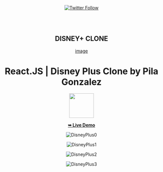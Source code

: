 <div align="center">
  
  [![Twitter Follow](https://img.shields.io/twitter/follow/PilaGonzalezOk?style=social)](https://twitter.com/intent/follow?screen_name=PilaGonzalezOk)

  <br />
  <br />

  <h2 align="center">DISNEY+ CLONE</h2>
  
[image](https://user-images.githubusercontent.com/79191808/224155306-51d6d11d-678e-43f5-9a10-aae8e1b6fcdc.png)


  # React.JS | Disney Plus Clone by Pila Gonzalez
  
  <img src="https://upload.wikimedia.org/wikipedia/commons/thumb/a/a7/React-icon.svg/2300px-React-icon.svg.png" width="78">
  
  <a href="https://clone-2-disneyplus.netlify.app//"><strong>➥ Live Demo</strong></a>

![DisneyPlus0](https://user-images.githubusercontent.com/79191808/224154896-3a511977-1f63-4184-a9fe-e4d11f09f824.jpg)


![DisneyPlus1](https://user-images.githubusercontent.com/79191808/224154911-301ae5e1-7e70-4314-a1e5-e789c3001fee.jpg)


![DisneyPlus2](https://user-images.githubusercontent.com/79191808/224154933-a4feb2a2-af75-48bb-86e0-82aa47ef4a68.jpg)


![DisneyPlus3](https://user-images.githubusercontent.com/79191808/224154953-8b82f27e-c2a8-4b1c-9417-64e3e8766236.jpg)



</div>

